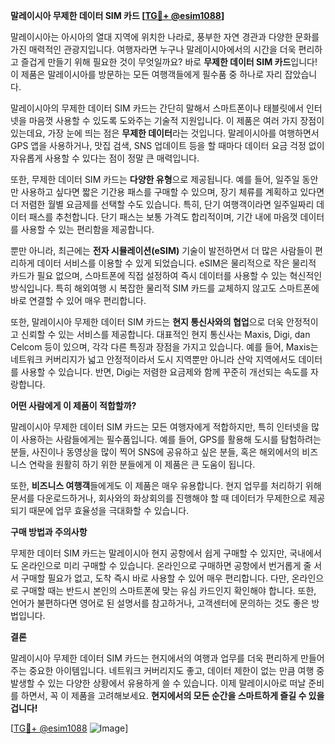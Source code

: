 **말레이시아 무제한 데이터 SIM 카드 [[TG💪+ @esim1088](https://t.me/s/esim1088)]**

말레이시아는 아시아의 열대 지역에 위치한 나라로, 풍부한 자연 경관과 다양한 문화를 가진 매력적인 관광지입니다. 여행자라면 누구나 말레이시아에서의 시간을 더욱 편리하고 즐겁게 만들기 위해 필요한 것이 무엇일까요? 바로 **무제한 데이터 SIM 카드**입니다! 이 제품은 말레이시아를 방문하는 모든 여행객들에게 필수품 중 하나로 자리 잡았습니다.

말레이시아의 무제한 데이터 SIM 카드는 간단히 말해서 스마트폰이나 태블릿에서 인터넷을 마음껏 사용할 수 있도록 도와주는 기술적 지원입니다. 이 제품은 여러 가지 장점이 있는데요, 가장 눈에 띄는 점은 **무제한 데이터**라는 것입니다. 말레이시아를 여행하면서 GPS 앱을 사용하거나, 맛집 검색, SNS 업데이트 등을 할 때마다 데이터 요금 걱정 없이 자유롭게 사용할 수 있다는 점이 정말 큰 매력입니다.

또한, 무제한 데이터 SIM 카드는 **다양한 유형**으로 제공됩니다. 예를 들어, 일주일 동안만 사용하고 싶다면 짧은 기간용 패스를 구매할 수 있으며, 장기 체류를 계획하고 있다면 더 저렴한 월별 요금제를 선택할 수도 있습니다. 특히, 단기 여행객이라면 일주일짜리 데이터 패스를 추천합니다. 단기 패스는 보통 가격도 합리적이며, 기간 내에 마음껏 데이터를 사용할 수 있는 편리함을 제공합니다.

뿐만 아니라, 최근에는 **전자 시뮬레이션(eSIM)** 기술이 발전하면서 더 많은 사람들이 편리하게 데이터 서비스를 이용할 수 있게 되었습니다. eSIM은 물리적으로 작은 물리적 카드가 필요 없으며, 스마트폰에 직접 설정하여 즉시 데이터를 사용할 수 있는 혁신적인 방식입니다. 특히 해외여행 시 복잡한 물리적 SIM 카드를 교체하지 않고도 스마트폰에 바로 연결할 수 있어 매우 편리합니다.

또한, 말레이시아 무제한 데이터 SIM 카드는 **현지 통신사와의 협업**으로 더욱 안정적이고 신뢰할 수 있는 서비스를 제공합니다. 대표적인 현지 통신사는 Maxis, Digi, dan Celcom 등이 있으며, 각각 다른 특징과 장점을 가지고 있습니다. 예를 들어, Maxis는 네트워크 커버리지가 넓고 안정적이라서 도시 지역뿐만 아니라 산악 지역에서도 데이터를 사용할 수 있습니다. 반면, Digi는 저렴한 요금제와 함께 꾸준히 개선되는 속도를 자랑합니다.

**어떤 사람에게 이 제품이 적합할까?** 

말레이시아 무제한 데이터 SIM 카드는 모든 여행자에게 적합하지만, 특히 인터넷을 많이 사용하는 사람들에게는 필수품입니다. 예를 들어, GPS를 활용해 도시를 탐험하려는 분들, 사진이나 동영상을 많이 찍어 SNS에 공유하고 싶은 분들, 혹은 해외에서의 비즈니스 연락을 원활히 하기 위한 분들에게 이 제품은 큰 도움이 됩니다.

또한, **비즈니스 여행객**들에게도 이 제품은 매우 유용합니다. 현지 업무를 처리하기 위해 문서를 다운로드하거나, 회사와의 화상회의를 진행해야 할 때 데이터가 무제한으로 제공되기 때문에 업무 효율성을 극대화할 수 있습니다.

**구매 방법과 주의사항**

무제한 데이터 SIM 카드는 말레이시아 현지 공항에서 쉽게 구매할 수 있지만, 국내에서도 온라인으로 미리 구매할 수 있습니다. 온라인으로 구매하면 공항에서 번거롭게 줄 서서 구매할 필요가 없고, 도착 즉시 바로 사용할 수 있어 매우 편리합니다. 다만, 온라인으로 구매할 때는 반드시 본인의 스마트폰에 맞는 유심 카드인지 확인해야 합니다. 또한, 언어가 불편하다면 영어로 된 설명서를 참고하거나, 고객센터에 문의하는 것도 좋은 방법입니다.

**결론**

말레이시아 무제한 데이터 SIM 카드는 현지에서의 여행과 업무를 더욱 편리하게 만들어주는 중요한 아이템입니다. 네트워크 커버리지도 좋고, 데이터 제한이 없는 만큼 여행 중 발생할 수 있는 다양한 상황에서 유용하게 쓸 수 있습니다. 이제 말레이시아로 떠날 준비를 하면서, 꼭 이 제품을 고려해보세요. **현지에서의 모든 순간을 스마트하게 즐길 수 있을 겁니다!**

[[TG💪+ @esim1088](https://t.me/s/esim1088) ![Image](https://i.postimg.cc/Y0z9fWf4/image.png)]
